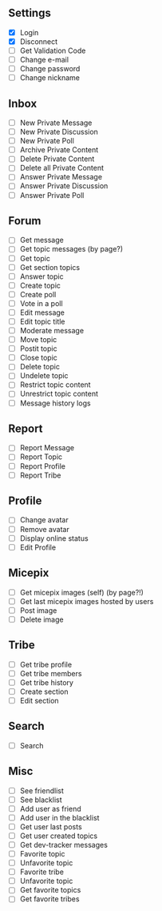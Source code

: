 ## Settings
- [x] Login
- [x] Disconnect
- [ ] Get Validation Code
- [ ] Change e-mail
- [ ] Change password
- [ ] Change nickname

## Inbox
- [ ] New Private Message
- [ ] New Private Discussion
- [ ] New Private Poll
- [ ] Archive Private Content
- [ ] Delete Private Content
- [ ] Delete all Private Content
- [ ] Answer Private Message
- [ ] Answer Private Discussion
- [ ] Answer Private Poll

## Forum
- [ ] Get message
- [ ] Get topic messages (by page?)
- [ ] Get topic
- [ ] Get section topics
- [ ] Answer topic
- [ ] Create topic
- [ ] Create poll
- [ ] Vote in a poll
- [ ] Edit message
- [ ] Edit topic title
- [ ] Moderate message
- [ ] Move topic
- [ ] Postit topic
- [ ] Close topic
- [ ] Delete topic
- [ ] Undelete topic
- [ ] Restrict topic content
- [ ] Unrestrict topic content
- [ ] Message history logs

## Report
- [ ] Report Message
- [ ] Report Topic
- [ ] Report Profile
- [ ] Report Tribe

## Profile
- [ ] Change avatar
- [ ] Remove avatar
- [ ] Display online status
- [ ] Edit Profile
	
## Micepix
- [ ] Get micepix images (self) (by page?!)
- [ ] Get last micepix images hosted by users
- [ ] Post image
- [ ] Delete image

## Tribe
- [ ] Get tribe profile
- [ ] Get tribe members
- [ ] Get tribe history
- [ ] Create section
- [ ] Edit section

## Search
- [ ] Search

## Misc
- [ ] See friendlist
- [ ] See blacklist
- [ ] Add user as friend
- [ ] Add user in the blacklist
- [ ] Get user last posts
- [ ] Get user created topics
- [ ] Get dev-tracker messages
- [ ] Favorite topic
- [ ] Unfavorite topic
- [ ] Favorite tribe
- [ ] Unfavorite topic
- [ ] Get favorite topics
- [ ] Get favorite tribes